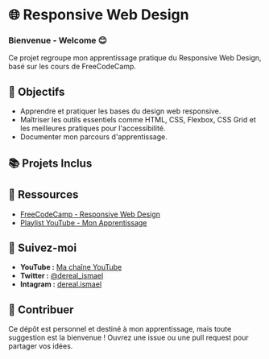 # 🌐 Responsive Web Design
### Bienvenue - Welcome 😊
Ce projet regroupe mon apprentissage pratique du Responsive Web Design, basé sur les cours de FreeCodeCamp.

## 🎯 Objectifs  
- Apprendre et pratiquer les bases du design web responsive.  
- Maîtriser les outils essentiels comme HTML, CSS, Flexbox, CSS Grid et les meilleures pratiques pour l'accessibilité.  
- Documenter mon parcours d'apprentissage.
## 📚 Projets Inclus 

## 🔗 Ressources  
- [FreeCodeCamp - Responsive Web Design](https://www.freecodecamp.org/learn/2022/responsive-web-design/)  
- [Playlist YouTube - Mon Apprentissage](https://www.youtube.com/watch?v=jgtOo87Tft8&list=PLCfWsbfoICpsWUdSJ7E-bON8uE0qDbfb2)

## 🚀 Suivez-moi  
- **YouTube :** [Ma chaîne YouTube](https://www.youtube.com/@licode30)
- **Twitter :** [@dereal_ismael](https://x.com/dereal_ismael)
- **Intagram :** [dereal.ismael](https://www.instagram.com/dereal.ismael/)

  
## 🤝 Contribuer  
Ce dépôt est personnel et destiné à mon apprentissage, mais toute suggestion est la bienvenue ! Ouvrez une issue ou une pull request pour partager vos idées.
